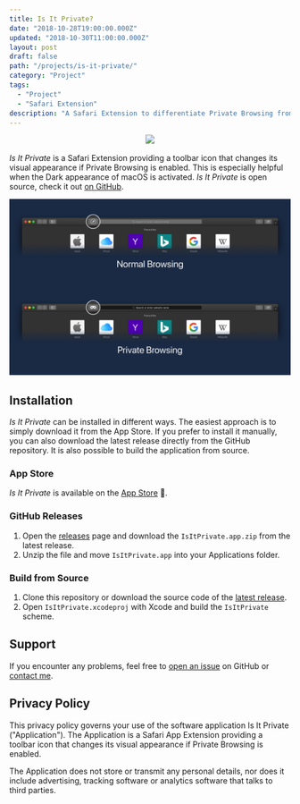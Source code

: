 ```yaml
---
title: Is It Private?
date: "2018-10-28T19:00:00.000Z"
updated: "2018-10-30T11:00:00.000Z"
layout: post
draft: false
path: "/projects/is-it-private/"
category: "Project"
tags:
  - "Project"
  - "Safari Extension"
description: "A Safari Extension to differentiate Private Browsing from Normal Browsing in macOS' Dark appearance"
---
```


<p align="center">
    <a href="https://itunes.apple.com/de/app/is-it-private/id1440322906?l=en&mt=12">
        <img src="https://developer.apple.com/app-store/marketing/guidelines/images/badge-download-on-the-mac-app-store.svg" height="42" />
    </a>
</p>

_Is It Private_ is a Safari Extension providing a toolbar icon that changes its visual appearance if Private Browsing is enabled. This is especially helpful when the Dark appearance of macOS is activated. _Is It Private_ is open source, check it out [on GitHub](https://github.com/ffittschen/IsItPrivate).

![Screenshot of the Safari Extension](Screenshot.png "Is It Private Safari Extension")

## Installation

_Is It Private_ can be installed in different ways. The easiest approach is to simply download it from the App Store.
If you prefer to install it manually, you can also download the latest release directly from the GitHub repository.
It is also possible to build the application from source.

### App Store

_Is It Private_ is available on the [App Store](https://itunes.apple.com/de/app/is-it-private/id1440322906?l=en&mt=12) 🎉.

### GitHub Releases

1. Open the [releases](https://github.com/ffittschen/IsItPrivate/releases) page and download the `IsItPrivate.app.zip` from the latest release.
1. Unzip the file and move `IsItPrivate.app` into your Applications folder.


### Build from Source

1. Clone this repository or download the source code of the [latest release](https://github.com/ffittschen/IsItPrivate/releases/latest).
1. Open `IsItPrivate.xcodeproj` with Xcode and build the `IsItPrivate` scheme.


## Support

If you encounter any problems, feel free to [open an issue](https://github.com/ffittschen/IsItPrivate/issues) on GitHub or [contact me](/contact).


## Privacy Policy

This privacy policy governs your use of the software application Is It Private ("Application"). The Application is a Safari App Extension providing a toolbar icon that changes its visual appearance if Private Browsing is enabled.

The Application does not store or transmit any personal details, nor does it include advertising, tracking software or analytics software that talks to third parties.